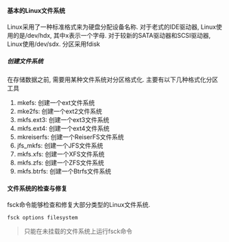 #### 基本的Linux文件系统
Linux采用了一种标准格式来为硬盘分配设备名称. 对于老式的IDE驱动器, Linux使用的是/dev/hdx, 其中x表示一个字母. 对于较新的SATA驱动器和SCSI驱动器, Linux使用/dev/sdx.
分区采用fdisk  
##### 创建文件系统
在存储数据之前, 需要用某种文件系统对分区格式化. 主要有以下几种格式化分区工具
1. mkefs: 创建一个ext文件系统
2. mke2fs: 创建一个ext2文件系统
3. mkfs.ext3: 创建一个ext3文件系统
4. mkfs.ext4: 创建一个ext4文件系统
5. mkreiserfs: 创建一个ReiserFS文件系统
6. jfs_mkfs: 创建一个JFS文件系统
7. mkfs.xfs: 创建一个XFS文件系统
8. mkfs.zfs: 创建一个ZFS文件系统
9. mkfs.btrfs: 创建一个Btrfs文件系统

#### 文件系统的检查与修复
fsck命令能够检查和修复大部分类型的Linux文件系统.
```
fsck options filesystem
```
> 只能在未挂载的文件系统上运行fsck命令